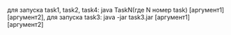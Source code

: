  для запуска  task1, task2, task4: java TaskN(где N номер task) [аргумент1] [аргумент2], 
 для запуска  task3: java -jar task3.jar [аргумент1] [аргумент2]
